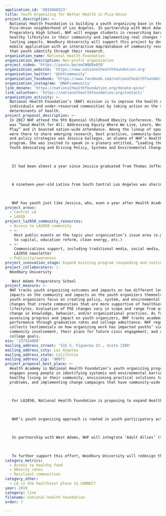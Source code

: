 ```yaml
---
application_id: '8833460323'
title: Youth Organizing for Better Health in Pico-Union
project_description: >-
  National Health Foundation is building a youth organizing base in the
  Pico-Union neighborhood of Los Angeles. In partnership with West Adams
  Preparatory High School, NHF will engage students in researching barriers to
  healthy lifestyles in their community and implementing real changes that have
  lasting impacts. Woodbury University will support this project by developing a
  mobile application with an interactive map/database of community resources
  that youth identify through their research.
organization_name: National Health Foundation
organization_description: Non-profit organization
project_video: 'https://youtu.be/eeCWQK8e8YQ'
organization_website: 'https://www.nationalhealthfoundation.org'
organization_twitter: '@nhfcommunity'
organization_facebook: 'https://www.facebook.com/nationalhealthfoundation/'
organization_instagram: '@NHFcommunity'
link_donate: 'https://nationalhealthfoundation.org/donate-give/'
link_volunteer: 'https://nationalhealthfoundation.org/contact/'
organization_activity: >-
  National Health Foundation’s (NHF) mission is to improve the health of
  individuals and under-resourced communities by taking action on the social
  determinants of health.
project_proposal_description: >-
  In 2017 NHF attend the 9th Biennial Childhood Obesity Conference. The theme
  was “Good Health for All: Addressing Equity Where We Live, Learn, Work and
  Play” and it boasted nation-wide attendance. Among the lineup of speakers who
  were there to share emerging research, best practices, community-based efforts
  and policy strategies was Jessica Gallegos, an alumna of NHF’s Health Academy
  program. She was invited to speak in a plenary entitled, “Leading the Way:
  Youth Advocating and Driving Policy, Systems and Environmental Change.”
   
   
   
   It had been almost a year since Jessica graduated from Thomas Jefferson Senior High and started her freshman year as a biochemistry major at UCLA. But for her presentation she recalled all the good work done through her Health Academy experience. During her time in Health Academy, Jessica and her peers played an integral role in getting a hydration station installed at her school and establishing a wayfinding signage system at a major corridor in her neighborhood to promote walking. She often took the lead on presenting youth-led efforts to key stakeholders in her school and community. 
   
   
   
   A nineteen-year-old Latina from South Central Los Angeles was sharing her story, and hundreds of public health professionals were listening. Jessica noticed this as she stood at the podium, “I felt tense going on stage and seeing my name card being placed on the panelists’ table because I didn’t think I was a person others would care to listen to and let alone take notes from… but they did. Once I started speaking I saw many people nodding their heads in agreement and even taking pictures of my presentation — of MY experience.”
   
   
   
   NHF has youth just like Jessica, who, even a year after Health Academy, are still passionate about giving back to her community. Jessica said, “I’ve thought about the public health field for a while and coming to this conference is making me consider it even more. I realized that the doctor I once wished to be is the last visit a person would want to — or should — make. The real difference happens way before that. It’s in where we live and what’s around us. It’s a reality my community knows too well.”
project_areas:
  - Central LA
  - LAUSD
project_la2050_community_resources:
  - Access to LA2050 community
  - >-
    Host public events on the topic your organization’s issue area (e.g. access
    to capital, education reform, clean energy, etc.) 
  - >-
    Communications support, including traditional media, social media, and
    LA2050 newsletter
  - Publicity/awareness
project_innovation_stage: Expand existing program (expanding and continuing ongoing successful projects)
project_collaborators: |-
  Woodbury University
   
   West Adams Preparatory School
project_measure: >-
  NHF tracks youth organizing outcomes and impacts on two different levels:
  impacts on the community and impacts on the youth organizers themselves. NHF’s
  youth organizers focus on creating policy, system, and environmental (PSE)
  changes that create communities that are more supportive of healthier
  lifestyles. Evaluation of PSE changes vary in scope and range from assessing
  change in knowledge, behavior, and/or organizational practices. As for
  assessing progress and impact on youth organizers, NHF tracks academic
  performance through graduation rates and college admittance. NHF regularly
  collects testimonials on how organizing work has impacted youths’ view on
  community involvement, their plans for future civic engagement, and career and
  college goals.
ein: '237314808'
mailing_address_street: '515 S. Figueroa St., Suite 1300'
mailing_address_city: Los Angeles
mailing_address_state: California
mailing_address_zip: '90071'
project_proposal_best_place: >-
  Health Academy is National Health Foundation’s youth organizing program that
  engages young people in identifying systemic and environmental barriers to
  healthy living in their community, envisioning practical solutions to those
  problems, and implementing change campaigns that have community-wide impact. 
   
   
   
   For LA2050, National Health Foundation is proposing to expand Health Academy to West Adams Preparatory High School (West Adams), thereby activating a cohort of young people to advocate for healthier communities, and developing the next generation of public health and civic leaders. Building on Health Academy’s six years of success in two South Los Angeles high schools (Thomas Jefferson Senior High and Santee Education Complex), NHF is prepared to reach additional communities and empower a new cohort of community youth leaders. 
   
   
   
   NHF’s youth organizing approach is rooted in youth participatory action research (YPAR), a collaborative effort that equitably involves youth residents from a target community as stakeholders and decision-makers in all aspects of system change campaigns to improve community health. In YPAR, participants are regarded as the experts of their community who not only live through the barriers to good health and well-being in their day-to-day lives, but are also the best informants on identifying possible solutions to these challenges. In this process, youth lead the entire project: from formative research, development, implementation, all the way to evaluation. Often, the solutions that come to fruition during this process are ones that address health issues closer to the root cause, and involve policy and systems change that produce lasting and sustainable impacts. 
   
   
   
   In partnership with West Adams, NHF will integrate ‘Adult Allies’ (trained staff members) into the school to facilitate the Health Academy program. Adult Allies will recruit and train youth in key public health concepts, community research and organizing, and assist youth throughout the YPAR process through curriculum-based weekly training meetings. By the end of one school year, Adult Allies will have trained and supported youth organizers to identify and develop at least one system change campaign to address health inequities and the social determinants of health in Pico-Union, Los Angeles. These projects often focus on access to healthy foods or improving the built environment.
   
   
   
   To further support this effort, Woodbury University will redesign their mobile application “Hear Our Local Legacy App,” originally created for Walk Watts, to include an interactive map/database of Pico-Union community resources that youth identify through their research.
category_metrics:
  - Access to healthy food
  - Obesity rates
  - Resilient communities
category_other:
  - LA is the healthiest place to CONNECT
year: 2019
category: live
filename: national-health-foundation
order: 7

---
```

